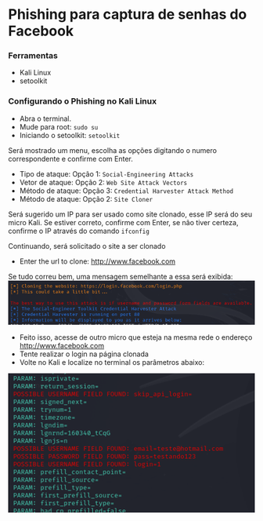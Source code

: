 # Phishing para captura de senhas do Facebook

### Ferramentas

- Kali Linux
- setoolkit

### Configurando o Phishing no Kali Linux

- Abra o terminal.
- Mude para root: ``` sudo su ```
- Iniciando o setoolkit: ``` setoolkit ```

Será mostrado um menu, escolha as opções digitando o numero correspondente e confirme com Enter.

- Tipo de ataque: Opção 1: ``` Social-Engineering Attacks ```
- Vetor de ataque: Opção 2: ``` Web Site Attack Vectors ```
- Método de ataque: Opção 3: ```Credential Harvester Attack Method ```
- Método de ataque: Opção 2: ``` Site Cloner ```

Será sugerido um IP para ser usado como site clonado, esse IP será do seu micro Kali.
Se estiver correto, confirme com Enter, se não tiver certeza, confirme o IP através do comando ``` ifconfig ```

Continuando, será solicitado o site a ser clonado
- Enter the url to clone: http://www.facebook.com

Se tudo correu bem, uma mensagem semelhante a essa será exibida:
![Image](./phishing1.png "Rodando")

- Feito isso, acesse de outro micro que esteja na mesma rede o endereço http://www.facebook.com
- Tente realizar o login na página clonada
- Volte no Kali e localize no terminal os parâmetros abaixo:

![Image](./resultado.png "Login e senha capturadas")
